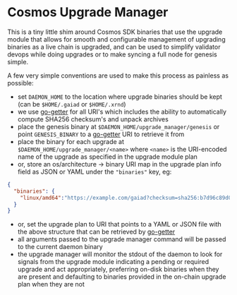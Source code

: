 # Cosmos Upgrade Manager

This is a tiny little shim around Cosmos SDK binaries that use the upgrade
module that allows for smooth and configurable management of upgrading
binaries as a live chain is upgraded, and can be used to simplify validator
devops while doing upgrades or to make syncing a full node for genesis
simple.

A few very simple conventions are used to make this process as painless as
possible:

* set `DAEMON_HOME` to the location where upgrade binaries should be kept (can
be `$HOME/.gaiad` or `$HOME/.xrnd`)
* we use [go-getter](https://github.com/hashicorp/go-getter) for all URI's which
includes the ability to automatically compute SHA256 checksum's and unpack archives
* place the genesis binary at `$DAEMON_HOME/upgrade_manager/genesis` or point
`GENESIS_BINARY` to a [go-getter](https://github.com/hashicorp/go-getter) URI
to retrieve it from
* place the binary for each upgrade at `$DAEMON_HOME/upgrade_manager/<name>`
where `<name>` is the URI-encoded name of the upgrade as specified in the upgrade
module plan
* or, store an os/architecture -> binary URI map in the upgrade plan info field
as JSON or YAML under the `"binaries"` key, eg:
```json
{
  "binaries": {
    "linux/amd64":"https://example.com/gaiad?checksum=sha256:b7d96c89d09d9e204f5fedc4d5d55b21"
  }
}
```
* or, set the upgrade plan to URI that points to a YAML or JSON file with the above structure 
that can be retrieved by [go-getter](https://github.com/hashicorp/go-getter) 
* all arguments passed to the upgrade manager command will be passed to the
current daemon binary
* the upgrade manager will monitor the stdout of the daemon to look for signals
from the upgrade module indicating a pending or required upgrade and act
appropriately, preferring on-disk binaries when they are present and defaulting
to binaries provided in the on-chain upgrade plan when they are not

